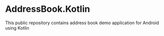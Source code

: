 # AddressBook.Kotlin
This public repository contains address book demo application for Android using Kotlin
